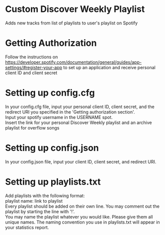 # Custom Discover Weekly Playlist
Adds new tracks from list of playlists to user's playlist on Spotify

# Getting Authorization
Follow the instructions on https://developer.spotify.com/documentation/general/guides/app-settings/#register-your-app to set up an application and receive personal client ID and client secret

# Setting up config.cfg
In your config.cfg file, input your personal client ID, client secret, and the redirect URI you specified in the 'Getting authorization section'.
<br/>Input your spotify username in the USERNAME spot.
<br/>Insert the link for your personal Discover Weekly playlist and an archive playlist for overflow songs 

# Setting up config.json
In your config.json file, input your client ID, client secret, and redirect URI.

# Setting up playlists.txt
Add playlists with the following format: 
<br/>playlist name: link to playlist
<br/>Every playlist should be added on their own line. You may comment out the playlist by starting the line with '!'. 
<br/>You may name the playlist whatever you would like. Please give them all unique names. The naming convention you use in playlists.txt will appear in your statistics report. 
